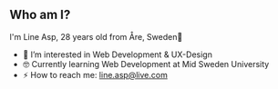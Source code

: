 ## Who am I?
I'm Line Asp, 28 years old from Åre, Sweden🌻

- 🌵 I’m interested in Web Development & UX-Design 
- 🤓 Currently learning Web Development at Mid Sweden University
- ⚡️ How to reach me: line.asp@live.com
